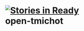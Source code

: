 [![Stories in Ready](http://badge.waffle.io/akariv/open-tmichot.png)](http://waffle.io/akariv/open-tmichot)  
open-tmichot
============
